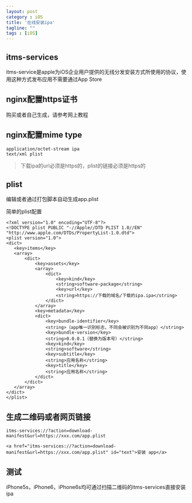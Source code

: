 ```yaml
---
layout: post
category : iOS
title: '在线安装ipa'
tagline: ""
tags : [iOS]
---
```


## itms-services

itms-service是apple为iOS企业用户提供的无线分发安装方式所使用的协议，使用这种方式发布应用不需要通过App Store

<!--break-->

## nginx配置https证书

购买或者自己生成，请参考网上教程

## nginx配置mime type

```
application/octet-stream ipa
text/xml plist
```

> 下载ipa的url必须是https的，plist的链接必须是https的

## plist

编辑或者通过打包脚本自动生成app.plist

简单的plist配置

```
<?xml version="1.0" encoding="UTF-8"?>
<!DOCTYPE plist PUBLIC "-//Apple//DTD PLIST 1.0//EN" "http://www.apple.com/DTDs/PropertyList-1.0.dtd">
<plist version="1.0">
<dict>
   <key>items</key>
   <array>
       <dict>
           <key>assets</key>
           <array>
               <dict>
                   <key>kind</key>
                   <string>software-package</string>
                   <key>url</key>
                   <string>https://下载的域名/下载的ipa.ipa</string>
               </dict> 
           </array>
           <key>metadata</key>
           <dict>
               <key>bundle-identifier</key>
               <string>（app唯一识别标志，不同会被识别为不同app）</string>
               <key>bundle-version</key>
               <string>0.0.0.1（替换为版本号）</string>
               <key>kind</key>
               <string>software</string>
               <key>subtitle</key>
               <string>应用名称</string>
               <key>title</key>
               <string>应用名称</string>
           </dict>
       </dict>
   </array>
</dict>
</plist>
```

## 生成二维码或者网页链接

```
itms-services://?action=download-manifest&url=https://xxx.com/app.plist
```

```
<a href="itms-services://?action=download-manifest&url=https://xxx.com/app.plist" id="text">安装 app</a>  

```

## 测试

iPhone5s，iPhone6，iPhone6s均可通过扫描二维码的itms-services直接安装ipa